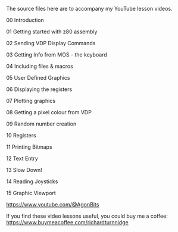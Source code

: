 The source files here are to accompany my YouTube lesson videos.

00 Introduction

01 Getting started with z80 assembly

02 Sending VDP Display Commands

03 Getting Info from MOS - the keyboard

04 Including files & macros

05 User Defined Graphics

06 Displaying the registers

07 Plotting graphics

08 Getting a pixel colour from VDP

09 Random number creation

10 Registers

11 Printing Bitmaps

12 Text Entry

13 Slow Down!

14 Reading Joysticks

15 Graphic Viewport


https://www.youtube.com/@AgonBits

If you find these video lessons useful, you could buy me a coffee:
https://www.buymeacoffee.com/richardturnnidge

